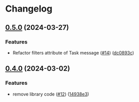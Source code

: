 # Changelog

## [0.5.0](https://github.com/wndhydrnt/saturn-sync-protocol/compare/v0.4.0...v0.5.0) (2024-03-27)


### Features

* Refactor filters attribute of Task message ([#14](https://github.com/wndhydrnt/saturn-sync-protocol/issues/14)) ([dc0893c](https://github.com/wndhydrnt/saturn-sync-protocol/commit/dc0893cbeef27d2287d92541f339c200591fd8bc))

## [0.4.0](https://github.com/wndhydrnt/saturn-sync-protocol/compare/v0.3.0...v0.4.0) (2024-03-02)


### Features

* remove library code ([#12](https://github.com/wndhydrnt/saturn-sync-protocol/issues/12)) ([14938e3](https://github.com/wndhydrnt/saturn-sync-protocol/commit/14938e3e63e55b1f2eeb4c0178e5d7c53a801341))
